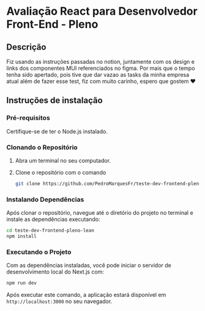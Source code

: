 # Avaliação React para Desenvolvedor Front-End - Pleno

## Descrição

Fiz usando as instruções passadas no notion, juntamente com os design e links dos componentes MUI referenciados no figma. Por mais que o tempo tenha sido apertado, pois tive que dar vazao as tasks da minha empresa atual além de fazer esse test, fiz com muito carinho, espero que gostem ❤️

## Instruções de instalação

### Pré-requisitos

Certifique-se de ter o Node.js instalado.

### Clonando o Repositório

1. Abra um terminal no seu computador.
2. Clone o repositório com o comando

   ```bash
   git clone https://github.com/PedroMarquesFr/teste-dev-frontend-pleno-lean.git
   ```

### Instalando Dependências

Após clonar o repositório, navegue até o diretório do projeto no terminal e instale as dependências executando:

```bash
cd teste-dev-frontend-pleno-lean
npm install
```

### Executando o Projeto

Com as dependências instaladas, você pode iniciar o servidor de desenvolvimento local do Next.js com:

```bash
npm run dev
```

Após executar este comando, a aplicação estará disponível em `http://localhost:3000` no seu navegador.
